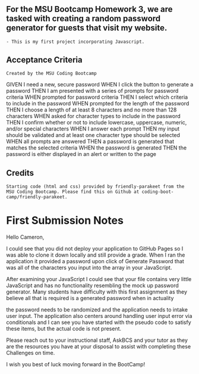 # <Random Password Generator>

## For the MSU Bootcamp Homework 3, we are tasked with creating a random password generator for guests that visit my website.
    - This is my first project incorporating Javascript. 

## Acceptance Criteria
    Created by the MSU Coding Bootcamp
    
GIVEN I need a new, secure password
WHEN I click the button to generate a password
THEN I am presented with a series of prompts for password criteria
WHEN prompted for password criteria
THEN I select which criteria to include in the password
WHEN prompted for the length of the password
THEN I choose a length of at least 8 characters and no more than 128 characters
WHEN asked for character types to include in the password
THEN I confirm whether or not to include lowercase, uppercase, numeric, and/or special characters
WHEN I answer each prompt
THEN my input should be validated and at least one character type should be selected
WHEN all prompts are answered
THEN a password is generated that matches the selected criteria
WHEN the password is generated
THEN the password is either displayed in an alert or written to the page

## Credits
    Starting code (html and css) provided by friendly-parakeet from the MSU Coding Bootcamp. Please find this on Github at coding-boot-camp/friendly-parakeet.

# First Submission Notes
Hello Cameron,

I could see that you did not deploy your application to GitHub Pages so I was able to clone it down locally and still provide a grade. When I ran the application it provided a password upon click of Generate Password that was all of the characters you input into the array in your JavaScript. 

After examining your JavaScript I could see that your file contains very little JavaScript and has no functionality resembling the mock up password generator. Many students have difficulty with this first assignment as they believe all that is required is a generated password when in actuality 

the password needs to be randomized 
and the application needs to intake user input. 
The application also centers around handling user input error via conditionals and I can see you have started with the pseudo code to satisfy these items, but the actual code is not present. 

Please reach out to your instructional staff, AskBCS and your tutor as they are the resources you have at your disposal to assist with completing these Challenges on time.

I wish you best of luck moving forward in the BootCamp!